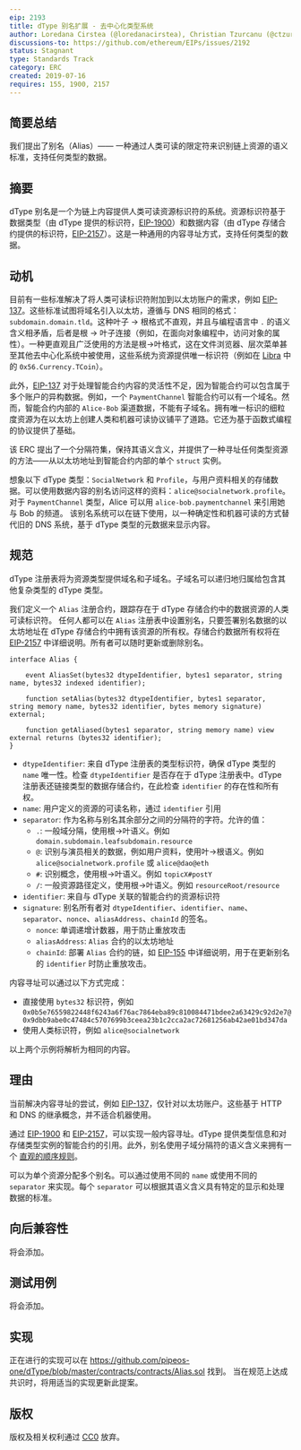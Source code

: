 ```yaml
---
eip: 2193
title: dType 别名扩展 - 去中心化类型系统
author: Loredana Cirstea (@loredanacirstea), Christian Tzurcanu (@ctzurcanu)
discussions-to: https://github.com/ethereum/EIPs/issues/2192
status: Stagnant
type: Standards Track
category: ERC
created: 2019-07-16
requires: 155, 1900, 2157
---
```


## 简要总结

我们提出了别名（Alias）—— 一种通过人类可读的限定符来识别链上资源的语义标准，支持任何类型的数据。

## 摘要

dType 别名是一个为链上内容提供人类可读资源标识符的系统。资源标识符基于数据类型（由 dType 提供的标识符，[EIP-1900](./eip-1900.md)）和数据内容（由 dType 存储合约提供的标识符，[EIP-2157](./eip-2157.md)）。这是一种通用的内容寻址方式，支持任何类型的数据。

## 动机

目前有一些标准解决了将人类可读标识符附加到以太坊账户的需求，例如 [EIP-137](./eip-137.md)。这些标准试图将域名引入以太坊，遵循与 DNS 相同的格式：`subdomain.domain.tld`。这种叶子 -> 根格式不直观，并且与编程语言中 `.` 的语义含义相矛盾，后者是根 -> 叶子连接（例如，在面向对象编程中，访问对象的属性）。一种更直观且广泛使用的方法是根->叶格式，这在文件浏览器、层次菜单甚至其他去中心化系统中被使用，这些系统为资源提供唯一标识符（例如在 [Libra](https://medium.com/r/?url=https%3A%2F%2Fdevelopers.libra.org) 中的 `0x56.Currency.TCoin`）。

此外，[EIP-137](./eip-137.md) 对于处理智能合约内容的灵活性不足，因为智能合约可以包含属于多个账户的异构数据。例如，一个 `PaymentChannel` 智能合约可以有一个域名。然而，智能合约内部的 `Alice-Bob` 渠道数据，不能有子域名。拥有唯一标识的细粒度资源为在以太坊上创建人类和机器可读协议铺平了道路。它还为基于函数式编程的协议提供了基础。

该 ERC 提出了一个分隔符集，保持其语义含义，并提供了一种寻址任何类型资源的方法——从以太坊地址到智能合约内部的单个 `struct` 实例。

想象以下 dType 类型：`SocialNetwork` 和 `Profile`，与用户资料相关的存储数据。可以使用数据内容的别名访问这样的资料：`alice@socialnetwork.profile`。对于 `PaymentChannel` 类型，Alice 可以用 `alice-bob.paymentchannel` 来引用她与 Bob 的频道。
该别名系统可以在链下使用，以一种确定性和机器可读的方式替代旧的 DNS 系统，基于 dType 类型的元数据来显示内容。

## 规范

dType 注册表将为资源类型提供域名和子域名。子域名可以递归地归属给包含其他复杂类型的 dType 类型。

我们定义一个 `Alias` 注册合约，跟踪存在于 dType 存储合约中的数据资源的人类可读标识符。
任何人都可以在 `Alias` 注册表中设置别名，只要签署别名数据的以太坊地址在 dType 存储合约中拥有该资源的所有权。存储合约数据所有权将在 [EIP-2157](./eip-2157.md) 中详细说明。所有者可以随时更新或删除别名。

```solidity
interface Alias {

    event AliasSet(bytes32 dtypeIdentifier, bytes1 separator, string name, bytes32 indexed identifier);

    function setAlias(bytes32 dtypeIdentifier, bytes1 separator, string memory name, bytes32 identifier, bytes memory signature) external;

    function getAliased(bytes1 separator, string memory name) view external returns (bytes32 identifier);
}
```

- `dtypeIdentifier`: 来自 dType 注册表的类型标识符，确保 dType 类型的 `name` 唯一性。检查 `dtypeIdentifier` 是否存在于 dType 注册表中。dType 注册表还链接类型的数据存储合约，在此检查 `identifier` 的存在性和所有权。
- `name`: 用户定义的资源的可读名称，通过 `identifier` 引用
- `separator`: 作为名称与别名其余部分之间的分隔符的字符。允许的值：
  - `.`: 一般域分隔，使用根->叶语义。例如 `domain.subdomain.leafsubdomain.resource`
  - `@`: 识别与演员相关的数据，例如用户资料，使用叶->根语义。例如 `alice@socialnetwork.profile` 或 `alice@dao@eth`
  - `#`: 识别概念，使用根->叶语义。例如 `topicX#postY`
  - `/`: 一般资源路径定义，使用根->叶语义。例如 `resourceRoot/resource`
- `identifier`: 来自与 dType 关联的智能合约的资源标识符
- `signature`: 别名所有者对 `dtypeIdentifier`、`identifier`、`name`、`separator`、`nonce`、`aliasAddress`、`chainId` 的签名。
  - `nonce`: 单调递增计数器，用于防止重放攻击
  - `aliasAddress`: `Alias` 合约的以太坊地址
  - `chainId`: 部署 `Alias` 合约的链，如 [EIP-155](./eip-155.md) 中详细说明，用于在更新别名的 `identifier` 时防止重放攻击。

内容寻址可以通过以下方式完成：
- 直接使用 `bytes32` 标识符，例如 `0x0b5e76559822448f6243a6f76ac7864eba89c810084471bdee2a63429c92d2e7@0x9dbb9abe0c47484c5707699b3ceea23b1c2cca2ac72681256ab42ae01bd347da`
- 使用人类标识符，例如 `alice@socialnetwork`

以上两个示例将解析为相同的内容。

## 理由

当前解决内容寻址的尝试，例如 [EIP-137](./eip-137.md)，仅针对以太坊账户。这些基于 HTTP 和 DNS 的继承概念，并不适合机器使用。

通过 [EIP-1900](./eip-1900.md) 和 [EIP-2157](./eip-2157.md)，可以实现一般内容寻址。dType 提供类型信息和对存储类型实例的智能合约的引用。此外，别名使用子域分隔符的语义含义来拥有一个 [直观的顺序规则](https://github.com/loredanacirstea/articles/blob/master/articles/Flexible_Alias_or_Why_ENS_is_Obsolete.md)。

可以为单个资源分配多个别名。可以通过使用不同的 `name` 或使用不同的 `separator` 来实现。每个 `separator` 可以根据其语义含义具有特定的显示和处理数据的标准。

## 向后兼容性

将会添加。

## 测试用例

将会添加。

## 实现

正在进行的实现可以在 https://github.com/pipeos-one/dType/blob/master/contracts/contracts/Alias.sol 找到。
当在规范上达成共识时，将用适当的实现更新此提案。

## 版权
版权及相关权利通过 [CC0](../LICENSE.md) 放弃。